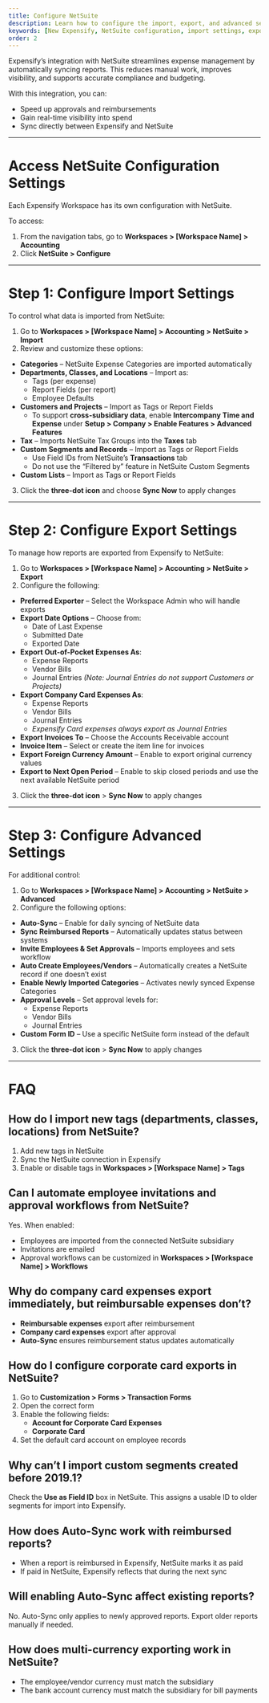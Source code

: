 ```yaml
---
title: Configure NetSuite
description: Learn how to configure the import, export, and advanced settings for Expensify's integration with NetSuite.
keywords: [New Expensify, NetSuite configuration, import settings, export settings, advanced sync, tags, corporate card export]
order: 2
---
```



Expensify’s integration with NetSuite streamlines expense management by automatically syncing reports. This reduces manual work, improves visibility, and supports accurate compliance and budgeting.

With this integration, you can:

- Speed up approvals and reimbursements
- Gain real-time visibility into spend
- Sync directly between Expensify and NetSuite

---

# Access NetSuite Configuration Settings

Each Expensify Workspace has its own configuration with NetSuite.

To access:

1. From the navigation tabs, go to **Workspaces > [Workspace Name] > Accounting**
2. Click **NetSuite > Configure**

---

# Step 1: Configure Import Settings

To control what data is imported from NetSuite:

1. Go to **Workspaces > [Workspace Name] > Accounting > NetSuite > Import**
2. Review and customize these options:

- **Categories** – NetSuite Expense Categories are imported automatically
- **Departments, Classes, and Locations** – Import as:
  - Tags (per expense)
  - Report Fields (per report)
  - Employee Defaults
- **Customers and Projects** – Import as Tags or Report Fields
  - To support **cross-subsidiary data**, enable **Intercompany Time and Expense** under **Setup > Company > Enable Features > Advanced Features**
- **Tax** – Imports NetSuite Tax Groups into the **Taxes** tab
- **Custom Segments and Records** – Import as Tags or Report Fields
  - Use Field IDs from NetSuite’s **Transactions** tab
  - Do not use the “Filtered by” feature in NetSuite Custom Segments
- **Custom Lists** – Import as Tags or Report Fields

3. Click the **three-dot icon** and choose **Sync Now** to apply changes

---

# Step 2: Configure Export Settings

To manage how reports are exported from Expensify to NetSuite:

1. Go to **Workspaces > [Workspace Name] > Accounting > NetSuite > Export**
2. Configure the following:

- **Preferred Exporter** – Select the Workspace Admin who will handle exports
- **Export Date Options** – Choose from:
  - Date of Last Expense
  - Submitted Date
  - Exported Date
- **Export Out-of-Pocket Expenses As**:
  - Expense Reports
  - Vendor Bills
  - Journal Entries *(Note: Journal Entries do not support Customers or Projects)*
- **Export Company Card Expenses As**:
  - Expense Reports
  - Vendor Bills
  - Journal Entries
  - *Expensify Card expenses always export as Journal Entries*
- **Export Invoices To** – Choose the Accounts Receivable account
- **Invoice Item** – Select or create the item line for invoices
- **Export Foreign Currency Amount** – Enable to export original currency values
- **Export to Next Open Period** – Enable to skip closed periods and use the next available NetSuite period

3. Click the **three-dot icon** > **Sync Now** to apply changes

---

# Step 3: Configure Advanced Settings

For additional control:

1. Go to **Workspaces > [Workspace Name] > Accounting > NetSuite > Advanced**
2. Configure the following options:

- **Auto-Sync** – Enable for daily syncing of NetSuite data
- **Sync Reimbursed Reports** – Automatically updates status between systems
- **Invite Employees & Set Approvals** – Imports employees and sets workflow
- **Auto Create Employees/Vendors** – Automatically creates a NetSuite record if one doesn’t exist
- **Enable Newly Imported Categories** – Activates newly synced Expense Categories
- **Approval Levels** – Set approval levels for:
  - Expense Reports
  - Vendor Bills
  - Journal Entries
- **Custom Form ID** – Use a specific NetSuite form instead of the default

3. Click the **three-dot icon** > **Sync Now** to apply changes

---

# FAQ

## How do I import new tags (departments, classes, locations) from NetSuite?

1. Add new tags in NetSuite
2. Sync the NetSuite connection in Expensify
3. Enable or disable tags in **Workspaces > [Workspace Name] > Tags**


## Can I automate employee invitations and approval workflows from NetSuite?

Yes. When enabled:

- Employees are imported from the connected NetSuite subsidiary
- Invitations are emailed
- Approval workflows can be customized in **Workspaces > [Workspace Name] > Workflows**


## Why do company card expenses export immediately, but reimbursable expenses don’t?

- **Reimbursable expenses** export after reimbursement
- **Company card expenses** export after approval
- **Auto-Sync** ensures reimbursement status updates automatically


## How do I configure corporate card exports in NetSuite?

1. Go to **Customization > Forms > Transaction Forms**
2. Open the correct form
3. Enable the following fields:
   - **Account for Corporate Card Expenses**
   - **Corporate Card**
4. Set the default card account on employee records


## Why can’t I import custom segments created before 2019.1?

Check the **Use as Field ID** box in NetSuite. This assigns a usable ID to older segments for import into Expensify.


## How does Auto-Sync work with reimbursed reports?

- When a report is reimbursed in Expensify, NetSuite marks it as paid
- If paid in NetSuite, Expensify reflects that during the next sync


## Will enabling Auto-Sync affect existing reports?

No. Auto-Sync only applies to newly approved reports. Export older reports manually if needed.


## How does multi-currency exporting work in NetSuite?

- The employee/vendor currency must match the subsidiary
- The bank account currency must match the subsidiary for bill payments

